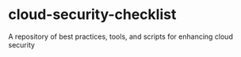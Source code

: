 # cloud-security-checklist
A repository of best practices, tools, and scripts for enhancing cloud security
